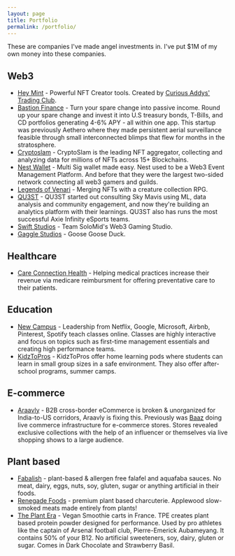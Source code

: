 ```yaml
---
layout: page
title: Portfolio
permalink: /portfolio/
---
```


These are companies I've made angel investments in. I've put $1M of my own money into these companies.

## Web3

- [Hey Mint](https://www.heymint.xyz/) - Powerful NFT Creator tools. Created by [Curious Addys' Trading Club](https://curiousaddys.com/).
- [Bastion Finance](https://www.bastionfinance.com/) - Turn your spare change into passive income. Round up your spare change and invest it into U.S treasury bonds, T-Bills, and CD portfolios generating 4-6% APY - all within one app. This startup was previously Aethero where they made persistent aerial surveillance feasible through small interconnected blimps that flew for months in the stratosphere.
- [Cryptoslam](https://cryptoslam.io/) - CryptoSlam is the leading NFT aggregator, collecting and analyzing data for millions of NFTs across 15+ Blockchains. 
- [Nest Wallet](https://nestwallet.xyz/) - Multi Sig wallet made easy. Nest used to be a Web3 Event Management Platform. And before that they were the largest two-sided network connecting all web3 gamers and guilds.
- [Legends of Venari](https://legendsofvenari.com/) - Merging NFTs with a creature collection RPG.
- [QU3ST](https://qu3st.substack.com/p/qu3st-joins-the-ronin-network-as/) - QU3ST started out consulting Sky Mavis using ML, data analysis and community engagement, and now they're building an analytics platform with their learnings. QU3ST also has runs the most successful Axie Infinity eSports teams.
- [Swift Studios](http://www.solomid.net/) - Team SoloMid's Web3 Gaming Studio.
- [Gaggle Studios](https://gaggle.fun/) - Goose Goose Duck.

## Healthcare

- [Care Connection Health](https://www.careconnectionhealth.com) - Helping medical practices increase their revenue via medicare reimbursment for offering preventative care to their patients. 

## Education

- [New Campus](https://newcampus.co) - Leadership from Netflix, Google, Microsoft, Airbnb, Pinterest, Spotify teach classes online. Classes are highly interactive and focus on topics such as first-time management essentials and creating high performance teams.
- [KidzToPros](https://www.kidztopros.com) - KidzToPros offer home learning pods where students can learn in small group sizes in a safe environment. They also offer after-school programs, summer camps. 

## E-commerce

- [Araavly](https://www.araavly.com/) - B2B cross-border eCommerce is broken & unorganized for India-to-US corridors, Araavly is fixing this. Previously was [Baaz](https://baaz.live/) doing live commerce infrastructure for e-commerce stores. Stores revealed exclusive collections with the help of an influencer or themselves via live shopping shows to a large audience.


## Plant based

- [Fabalish](https://www.fabalish.com) - plant-based & allergen free falafel and aquafaba sauces. No meat, dairy, eggs, nuts, soy, gluten, sugar or anything artificial in their foods.
- [Renegade Foods](https://renegadefoods.com/) - premium plant based charcuterie. Applewood slow-smoked meats made entirely from plants!
- [The Plant Era](https://theplantera.com) - Vegan Smoothie carts in France. TPE creates plant based protein powder designed for performance. Used by pro athletes like the captain of Arsenal football club, Pierre-Emerick Aubameyang. It contains 50% of your B12. No artificial sweeteners, soy, dairy, gluten or sugar. Comes in Dark Chocolate and Strawberry Basil.
